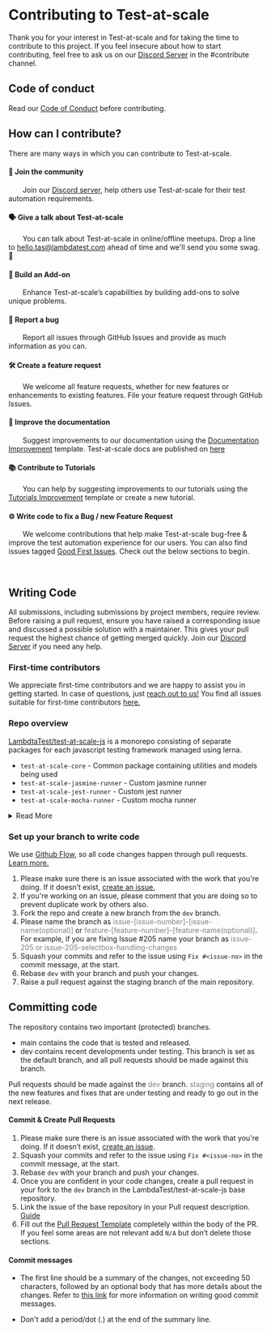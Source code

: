 # Contributing to Test-at-scale

Thank you for your interest in Test-at-scale and for taking the time to contribute to this project. If you feel insecure about how to start contributing, feel free to ask us on our [Discord Server](https://discord.gg/Wyf8srhf6K) in the #contribute channel.

## **Code of conduct**

Read our [Code of Conduct](CODE_OF_CONDUCT.md) before contributing.


## **How can I contribute?**

There are many ways in which you can contribute to Test-at-scale.

#### 👥 Join the community
&emsp;&emsp;Join our [Discord server](https://discord.gg/Wyf8srhf6K), help others use Test-at-scale for their test automation requirements.

#### 🗣️ Give a talk about Test-at-scale
&emsp;&emsp;You can talk about Test-at-scale in online/offline meetups. Drop a line to [hello.tas@lambdatest.com](mailto:hello.tas@lambdatest.com) ahead of time and we'll send you some swag. 👕

#### 🧩 Build an Add-on 
&emsp;&emsp;Enhance Test-at-scale’s capabilities by building add-ons to solve unique problems. 

#### 🐞 Report a bug
&emsp;&emsp;Report all issues through GitHub Issues and provide as much information as you can.

#### 🛠 Create a feature request
&emsp;&emsp;We welcome all feature requests, whether for new features or enhancements to existing features. File your feature request through GitHub Issues.

#### 📝 Improve the documentation
&emsp;&emsp;Suggest improvements to our documentation using the [Documentation Improvement](https://github.com/LambdaTest/test-at-scale-js/issues/new) template. Test-at-scale docs are published on [here](https://www.lambdatest.com/support/docs/getting-started-with-tas/)


#### 📚 Contribute to Tutorials 
&emsp;&emsp;You can help by suggesting improvements to our tutorials using the [Tutorials Improvement](https://github.com/LambdaTest/test-at-scale-js/issues/new) template or create a new tutorial. 


#### ⚙️ Write code to fix a Bug / new Feature Request
&emsp;&emsp;We welcome contributions that help make Test-at-scale bug-free & improve the test automation experience for our users. You can also find issues tagged [Good First Issues](https://github.com/LambdaTest/test-at-scale-js/issues?q=is%3Aopen+is%3Aissue+label%3A%22good+first+issue%22"). Check out the below sections to begin.

&emsp;

## **Writing Code**
All submissions, including submissions by project members, require review. Before raising a pull request, ensure you have raised a corresponding issue and discussed a possible solution with a maintainer. This gives your pull request the highest chance of getting merged quickly. Join our [Discord Server](https://discord.gg/Wyf8srhf6K) if you need any help.

 
### First-time contributors
We appreciate first-time contributors and we are happy to assist you in getting started. In case of questions, just [reach out to us!](https://discord.gg/Wyf8srhf6K)
You find all issues suitable for first-time contributors [here.](https://github.com/LambdaTest/test-at-scale-js/issues?q=is%3Aopen+is%3Aissue+label%3A%22good+first+issue%22)


### Repo overview

[LambdtaTest/test-at-scale-js](https://github.com/LambdaTest/test-at-scale-js/) is a monorepo consisting of separate packages for each javascript testing framework managed using lerna.

- `test-at-scale-core` - Common package containing utilities and models being used
- `test-at-scale-jasmine-runner` - Custom jasmine runner
- `test-at-scale-jest-runner` - Custom jest runner
- `test-at-scale-mocha-runner` - Custom mocha runner
 
<details>
<summary>Read More</summary>
We've engineered the platform such that you can setup the test-runners anywhere, from your local workstation to any cloud (AWS, Azure, GCP etc), as per your convenience. 
<p align="center">
<img loading="lazy" src={require('https://staging.lambdatest.com/support/assets/images/synapse-tas-interaction-a70a50f02b2e6e99491777ce636538f4.png').default} alt="Synapse Architecture" width="1340" height="617" className="doc_img"/>
</p>

When you configure TAS to run in a self-hosted environment, all the test execution jobs are executed inside your  environment. Your code stays within your setup environment. To provide you with test-insights on the TAS portal we store information only related to tests like name of testFile, testCase, testSuite and execution logs. At no point, we collect business logic of your code.


Here is a sample flow to understand how it works:
- After Configure TAS self-hosted mode and integrating your repositories into TAS platform.
- Whenever you make a commit, raise a PR or merge a PR, the TAS platform receives a webhook event from your git provider.
- This webhook event is simply sent to your self-hosted environment to initate jobs for test execution.
- The Test-at-scale binary running on your self hosted enviroment spawns containers to execute those jobs.
- Basic test metadata is sent to the TAS server to provide you with test insights and other relevant statistics over the TAS dashboard.
- Your code or business logic never leaves your setup environment.
- As your workload increases you can add more servers running Test-at-scale binary, which will distribute the load amongst them automatically.
- Routing: TAS platform will send the test execution jobs  to the connected self hosted environments  which are online and have enough resources to run the job.
- If the resources are insufficient or fully occupied, the jobs will remain queued on for 2.5 hour and keep checking for resource availability every 30 seconds.
- If TAS platform is unable to find any connected self-hosted binary which can execute the job, it will be marked as failed.
 
</details>

### Set up your branch to write code

We use [Github Flow](https://guides.github.com/introduction/flow/index.html), so all code changes happen through pull requests. [Learn more.](https://blog.scottlowe.org/2015/01/27/using-fork-branch-git-workflow/) 

 1. Please make sure there is an issue associated with the work that you're doing. If it doesn’t exist, [create an issue.](https://github.com/LambdaTest/test-at-scale-js/issues)
 2. If you're working on an issue, please comment that you are doing so to prevent duplicate work by others also.
 3. Fork the repo and create a new branch from the `dev` branch.
 4. Please name the branch as <span style="color:grey">issue-[issue-number]-[issue-name(optional)]</span> or <span style="color:grey">feature-[feature-number]–[feature-name(optional)]</span>. For example, if you are fixing Issue #205 name your branch as <span style="color:grey">issue-205 or  issue-205-selectbox-handling-changes</span>
 5. Squash your commits and refer to the issue using `Fix #<issue-no>` in the commit message, at the start.
 6. Rebase `dev` with your branch and push your changes.
 7. Raise a pull request against the staging branch of the main repository.


## **Committing code**

The repository contains two important (protected) branches.

 * main contains the code that is tested and released. 
 * dev contains recent developments under testing. This branch is set as the default branch, and all pull requests should be made against this branch.

Pull requests should be made against the <span style="color:grey">dev</span> branch. <span style="color:grey">staging</span> contains all of the new features and fixes that are under testing and ready to go out in the next release.


#### **Commit & Create Pull Requests** 

 1. Please make sure there is an issue associated with the work that you're doing. If it doesn’t exist, [create an issue](https://github.com/LambdaTest/test-at-scale-js/issues).
 2. Squash your commits and refer to the issue using `Fix #<issue-no>` in the commit message, at the start.
 3. Rebase `dev` with your branch and push your changes.
 4. Once you are confident in your code changes, create a pull request in your fork to the `dev` branch in the LambdaTest/test-at-scale-js base repository.
 5. Link the issue of the base repository in your Pull request description. [Guide](https://docs.github.com/en/issues/tracking-your-work-with-issues/linking-a-pull-request-to-an-issue)
 6. Fill out the [Pull Request Template](./pull_request_template.md) completely within the body of the PR. If you feel some areas are not relevant add `N/A` but don’t delete those sections.


####  **Commit messages**

- The first line should be a summary of the changes, not exceeding 50
  characters, followed by an optional body that has more details about the
  changes. Refer to [this link](https://github.com/erlang/otp/wiki/writing-good-commit-messages)
  for more information on writing good commit messages.

- Don't add a period/dot (.) at the end of the summary line.
